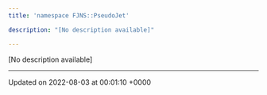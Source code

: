 ```yaml
---
title: 'namespace FJNS::PseudoJet'

description: "[No description available]"

---
```







[No description available]






-------------------------------

Updated on 2022-08-03 at 00:01:10 +0000